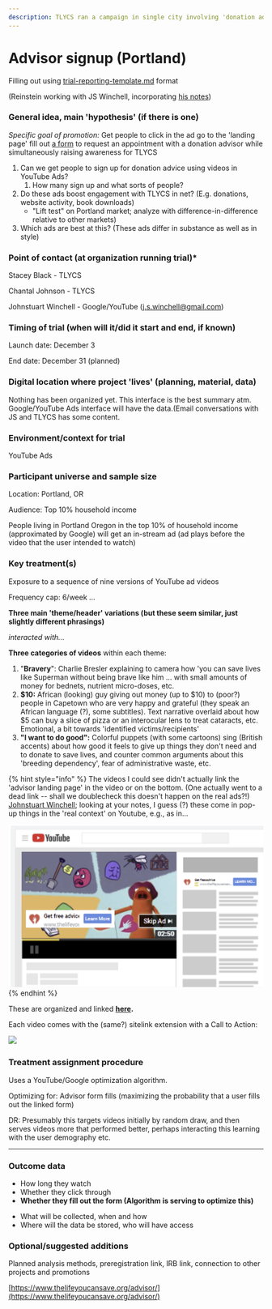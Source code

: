 ```yaml
---
description: TLYCS ran a campaign in single city involving 'donation advice'
---
```


# Advisor signup (Portland)

Filling out using [trial-reporting-template.md](../trial-reporting-template.md "mention") format

(Reinstein working with JS Winchell, incorporating [his notes](https://docs.google.com/document/d/1eIt4cXfNqIHr2HiGcb8Mf06BOqR2Pgcga8In-VcLTPA/edit))

### **General idea, main 'hypothesis' (if there is one)**

_Specific goal of promotion:_ Get people to click in the ad go to the 'landing page' fill out [a form](https://www.thelifeyoucansave.org/advisor/) to request an appointment with a donation advisor while simultaneously raising awareness for TLYCS

1. Can we get people to sign up for donation advice using videos in YouTube Ads?&#x20;
   1. How many sign up and what sorts of people? &#x20;
2. Do these ads boost engagement with TLYCS in net? (E.g. donations, website activity, book downloads)
   * "Lift test" on Portland market; analyze with difference-in-difference relative to other markets)
3. Which ads are best at this? (These ads differ in substance as well as in style)&#x20;

### Point of contact (at organization running trial)\*

Stacey Black - TLYCS&#x20;

Chantal Johnson - TLYCS&#x20;

Johnstuart Winchell - Google/YouTube (j.s.winchell@gmail.com)

### Timing of trial (when will it/did it start and end, if known)

Launch date: December 3&#x20;

End date: December 31 (planned)

### Digital location where project 'lives' (planning, material, data)

Nothing has been organized yet. This interface is the best summary atm. Google/YouTube Ads interface will have the data.(Email conversations with JS and TLYCS has some content.

### Environment/context for trial&#x20;

YouTube Ads

### **Participant universe and sample size**

Location: Portland, OR&#x20;

Audience: Top 10% household income

People living in Portland Oregon in the top 10% of household income (approximated by Google) will get an in-stream ad (ad plays before the video that the user intended to watch)

### Key treatment(s)

Exposure to a sequence of nine versions of YouTube ad videos

Frequency cap: 6/week ...&#x20;

**Three main 'theme/header' variations (but these seem similar, just slightly different phrasings)**

_interacted with..._

**Three categories of videos** within each theme:

1. "**Bravery**": Charlie Bresler explaining to camera how 'you can save lives like Superman without being brave like him ... with small amounts of money for bednets, nutrient micro-doses, etc.
2. **$10:** African (looking) guy giving out money (up to $10) to (poor?) people in Capetown who are very happy and grateful (they speak an African language (?), some subtitles). Text narrative overlaid about how $5 can buy a slice of pizza or an interocular lens to treat cataracts, etc. Emotional, a bit towards 'identified victims/recipients'
3. **"I want to do good":** Colorful puppets (with some cartoons) sing (British accents) about how good it feels to give up things they don't need and to donate to save lives, and counter common arguments about this 'breeding dependency', fear of administrative waste, etc.&#x20;

{% hint style="info" %}
The videos I could see didn't actually link the 'advisor landing page' in the video or on the bottom. (One actually went to a dead link -- shall we doublecheck this doesn't happen on the real ads?!) [Johnstuart Winchell](https://app.gitbook.com/u/6XKoliSY0eVGn9imHc6orCLb5532 "mention"); looking at your notes, I guess (?) these come in pop-up things in the 'real context' on Youtube, e.g., as in...

![](<../../.gitbook/assets/image (13).png>)
{% endhint %}

These are organized and linked [**here**](https://docs.google.com/document/d/1NIXQNZH8O8XajXBpKocpbZ1yT3hblIv8E0vMfNg1J14/edit?pli=1)**.**

Each video comes with the (same?) sitelink extension with a Call to Action:

![](https://lh5.googleusercontent.com/vE-xSY0cH9Y\_L\_4SOGicVc0BM2LJX5V3TPGcRV22EMil6goxm6MtPClHIay083ToIspDmPlNXG0\_8wqSxc6D1UPP0yHHynX5hLsclj6JzfK56Ffa4z5-h6nP6ziymxsS41J\_sxwu)

### Treatment assignment procedure

Uses a YouTube/Google optimization algorithm.&#x20;

Optimizing for: Advisor form fills (maximizing the probability that a user fills out the linked form)

DR: Presumably this targets videos initially by random draw, and then serves videos more that performed better, perhaps interacting this learning with the user demography etc. &#x20;

***

### **Outcome data**

* How long they watch
* Whether they click through
* **Whether they fill out the form (Algorithm is serving to optimize this)**

&#x20;

* What will be collected, when and how
* Where will the data be stored, who will have access

### **Optional/suggested additions**

Planned analysis methods, preregistration link, IRB link, connection to other projects and promotions







[https://www.thelifeyoucansave.org/advisor/](https://www.thelifeyoucansave.org/advisor/)
